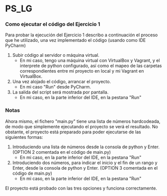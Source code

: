# PS_LG

### Como ejecutar el código del Ejercicio 1
Para probar la ejecución del Ejercicio 1 describo a continuación el proceso que he utilizado, una vez implementado el código (usando como IDE PyCharm)

1. Subir código al servidor o máquina virtual. 
    * En mi caso, tengo una máquina virtual con VirtualBox y Vagrant, y el interprete de python configurado, así como el mapeo de las carpetas correspondientes entre mi proyecto en local y mi Vagrant en VirtualBox.
2. Una vez alojado el código, arrancar el proyecto. 
    * En mi caso "Run" desde PyCharm.
3. La salida del script será mostrada por pantalla. 
    * En mi caso, en la parte inferior del IDE, en la pestana "Run"
     
    
### Notas
Ahora mismo, el fichero "main.py" tiene una lista de números hardcodeada, de modo que simplemente ejecutando el proyecto se verá el resultado.
No obstante, el proyecto está preparado para poder ejecutarse de las siguientes formas:
1. Introduciendo una lista de números desde la consola de python y Enter. (OPTION 2 comentada en el código de main.py)
    * En mi caso, en la parte inferior del IDE, en la pestana "Run"
2. Introduciendo dos números, para indicar el inicio y el fin de un rango y Enter, desde la consola de python y Enter. (OPTION 3 comentada en el código de main.py)
    * En mi caso, en la parte inferior del IDE, en la pestana "Run"

El proyecto está probado con las tres opciones y funciona correctamente.
